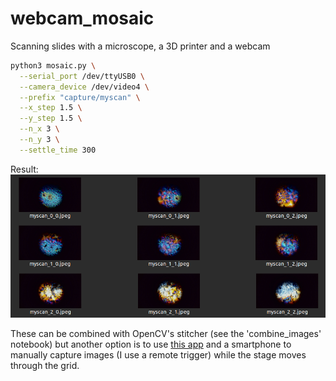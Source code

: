 # webcam_mosaic

Scanning slides with a microscope, a 3D printer and a webcam

```bash
python3 mosaic.py \
  --serial_port /dev/ttyUSB0 \
  --camera_device /dev/video4 \
  --prefix "capture/myscan" \
  --x_step 1.5 \
  --y_step 1.5 \
  --n_x 3 \
  --n_y 3 \
  --settle_time 300
```

Result: 
![results](results.png)

These can be combined with OpenCV's stitcher (see the 'combine_images' notebook) but another option is to use [this app](https://play.google.com/store/apps/details?id=com.bcdvision.mapstitch&hl=en_US) and a smartphone to manually capture images (I use a remote trigger) while the stage moves through the grid.